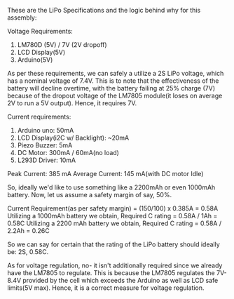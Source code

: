 These are the LiPo Specifications and the logic behind why for this assembly:

Voltage Requirements:
1. LM780D (5V) / 7V (2V dropoff)
2. LCD Display(5V)
3. Arduino(5V)

As per these requirements, we can safely a utilize a 2S LiPo voltage, which has a nominal voltage of 7.4V. This is to note that the effectiveness of the battery will decline overtime, with the battery failing at 25% charge (7V) because of the dropout voltage of the LM7805 module(it loses on average 2V to run a 5V output). Hence, it requires 7V.

Current requirements:
1. Arduino uno: 50mA
2. LCD Display(i2C w/ Backlight): ~20mA
3. Piezo Buzzer: 5mA
4. DC Motor: 300mA / 60mA(no load)
5. L293D Driver: 10mA

Peak Current: 385 mA
Average Current: 145 mA(with DC motor Idle)

So, ideally we'd like to use something like a 2200mAh or even 1000mAh battery. Now, let us assume a safety margin of say, 50%.

Current Requirement(as per safety margin) = (150/100) x 0.385A = 0.58A
Utilizing a 1000mAh battery we obtain,
 Required C rating =  0.58A / 1Ah = 0.58C
Utilizing a 2200 mAh battery we obtain,
 Required C rating = 0.58A / 2.2Ah = 0.26C

 So we can say for certain that the rating of the LiPo battery should ideally be: 2S, 0.58C.

As for voltage regulation, no- it isn't additionally required since we already have the LM7805 to regulate. This is because the LM7805
regulates the 7V-8.4V provided by the cell which exceeds the Arduino as well as LCD safe limits(5V max). Hence, it is a correct measure for voltage regulation.
